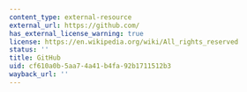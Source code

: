 ```yaml
---
content_type: external-resource
external_url: https://github.com/
has_external_license_warning: true
license: https://en.wikipedia.org/wiki/All_rights_reserved
status: ''
title: GitHub
uid: cf610a0b-5aa7-4a41-b4fa-92b1711512b3
wayback_url: ''
---
```

